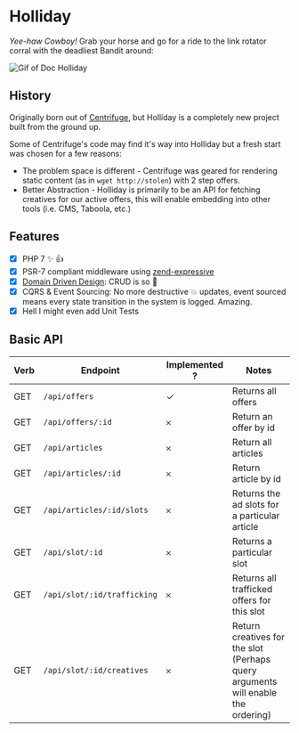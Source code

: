 # Holliday

*Yee-haw Cowboy!* Grab your horse and go for a ride to the link rotator corral with the deadliest Bandit around:


![Gif of Doc Holliday](public/img/readme/huckleberry.gif)


## History

Originally born out of [Centrifuge](https://github.com/ClickDiscover/Centrifuge), but Holliday is a completely new project built from the ground up.

Some of Centrifuge's code may find it's way into Holliday but a fresh start was chosen for a few reasons:

* The problem space is different - Centrifuge was geared for rendering static content (as in `wget http://stolen`) with 2 step offers.
* Better Abstraction - Holliday is primarily to be an API for fetching creatives for our active offers, this will enable embedding into other tools (i.e. CMS, Taboola, etc.)


## Features

- [x] PHP 7 :sparkles: :+1:
- [x] PSR-7 compliant middleware using [zend-expressive](http://zend-expressive.readthedocs.org/)
- [x] [Domain Driven Design](https://github.com/codeliner/php-ddd-cargo-sample): CRUD is so :poop:
- [x] CQRS & Event Sourcing: No more destructive :boom: updates, event sourced means every state transition in the system is logged. Amazing.
- [x] Hell I might even add Unit Tests

## Basic API

Verb | Endpoint                    | Implemented ? | Notes
---- | --------                    | ------------- | -----
GET  | `/api/offers`               | ✓             | Returns all offers
GET  | `/api/offers/:id`           | 𐄂             | Return an offer by id
GET  | `/api/articles`             | 𐄂             | Return all articles
GET  | `/api/articles/:id`         | 𐄂             | Return article by id
GET  | `/api/articles/:id/slots`   | 𐄂             | Returns the ad slots for a particular article
GET  | `/api/slot/:id`             | 𐄂             | Returns a particular slot
GET  | `/api/slot/:id/trafficking` | 𐄂             | Returns all trafficked offers for this slot
GET  | `/api/slot/:id/creatives`   | 𐄂             | Return creatives for the slot (Perhaps query arguments will enable the ordering)

